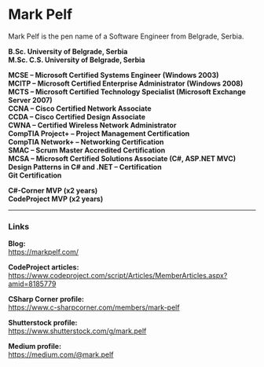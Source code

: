 <!--
**MarkPelf/MarkPelf** is a ✨ _special_ ✨ repository because its `README.md` (this file) appears on your GitHub profile.

Here are some ideas to get you started:

- 🔭 I’m currently working on ...
- 🌱 I’m currently learning ...
- 👯 I’m looking to collaborate on ...
- 🤔 I’m looking for help with ...
- 💬 Ask me about ...
- 📫 How to reach me: ...
- 😄 Pronouns: ...
- ⚡ Fun fact: ...
-->

# Mark Pelf
Mark Pelf is the pen name of a Software Engineer from Belgrade, Serbia.

**B.Sc. University of Belgrade, Serbia   
M.Sc. C.S. University of Belgrade, Serbia**


**MCSE – Microsoft Certified Systems Engineer (Windows 2003)  
MCITP – Microsoft Certified Enterprise Administrator (Windows 2008)   
MCTS – Microsoft Certified Technology Specialist (Microsoft Exchange Server 2007)   
CCNA – Cisco Certified Network Associate   
CCDA – Cisco Certified Design Associate   
CWNA – Certified Wireless Network Administrator   
CompTIA Project+ – Project Management Certification   
CompTIA Network+ – Networking Certification   
SMAC – Scrum Master Accredited Certification   
MCSA – Microsoft Certified Solutions Associate (C#, ASP.NET MVC)   
Design Patterns in C# and .NET – Certification   
Git Certification**

**C#-Corner MVP (x2 years)   
CodeProject MVP (x2 years)**

- - -

### Links
**Blog:**    
https://markpelf.com/   

**CodeProject articles:**   
https://www.codeproject.com/script/Articles/MemberArticles.aspx?amid=8185779   

**CSharp Corner profile:**   
https://www.c-sharpcorner.com/members/mark-pelf    

**Shutterstock profile:**   
https://www.shutterstock.com/g/mark.pelf    

**Medium profile:**   
https://medium.com/@mark.pelf   






